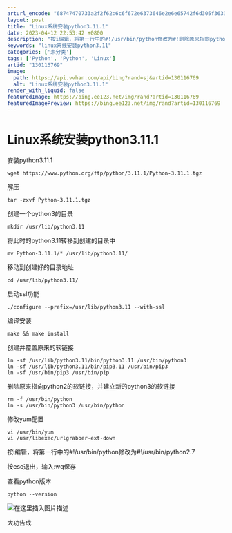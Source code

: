 ```yaml
---
arturl_encode: "68747470733a2f2f62:6c6f672e6373646e2e6e65742f6d305f36333631313430342f:61727469636c652f64657461696c732f313330313136373639"
layout: post
title: "Linux系统安装python3.11.1"
date: 2023-04-12 22:53:42 +0800
description: "按i编辑，将第一行中的#!/usr/bin/python修改为#!删除原来指向python2的软链接"
keywords: "linux离线安装python3.11"
categories: ['未分类']
tags: ['Python', 'Python', 'Linux']
artid: "130116769"
image:
  path: https://api.vvhan.com/api/bing?rand=sj&artid=130116769
  alt: "Linux系统安装python3.11.1"
render_with_liquid: false
featuredImage: https://bing.ee123.net/img/rand?artid=130116769
featuredImagePreview: https://bing.ee123.net/img/rand?artid=130116769
---
```


# Linux系统安装python3.11.1

安装python3.11.1

```
wget https://www.python.org/ftp/python/3.11.1/Python-3.11.1.tgz

```

解压

```
tar -zxvf Python-3.11.1.tgz

```

创建一个python3的目录

```
mkdir /usr/lib/python3.11

```

将此时的python3.11转移到创建的目录中

```
mv Python-3.11.1/* /usr/lib/python3.11/

```

移动到创建好的目录地址

```
cd /usr/lib/python3.11/

```

启动ssl功能

```
./configure --prefix=/usr/lib/python3.11 --with-ssl

```

编译安装

```
make && make install

```

创建并覆盖原来的软链接

```
ln -sf /usr/lib/python3.11/bin/python3.11 /usr/bin/python3
ln -sf /usr/lib/python3.11/bin/pip3.11 /usr/bin/pip3
ln -sf /usr/bin/pip3 /usr/bin/pip

```

删除原来指向python2的软链接，并建立新的python3的软链接

```
rm -f /usr/bin/python
ln -s /usr/bin/python3 /usr/bin/python

```

修改yum配置

```
vi /usr/bin/yum
vi /usr/libexec/urlgrabber-ext-down

```

按i编辑，将第一行中的#!/usr/bin/python修改为#!/usr/bin/python2.7
  
按esc退出，输入:wq保存

查看python版本

```
python --version

```

![在这里插入图片描述](https://i-blog.csdnimg.cn/blog_migrate/3607842bea2178b71dc815269f4a148c.png)
  
大功告成